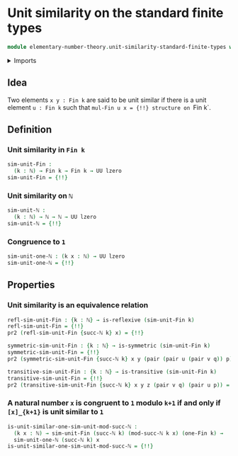 # Unit similarity on the standard finite types

```agda
module elementary-number-theory.unit-similarity-standard-finite-types where
```

<details><summary>Imports</summary>

```agda
open import elementary-number-theory.congruence-natural-numbers
open import elementary-number-theory.modular-arithmetic-standard-finite-types
open import elementary-number-theory.multiplication-natural-numbers
open import elementary-number-theory.natural-numbers
open import elementary-number-theory.unit-elements-standard-finite-types

open import foundation.action-on-identifications-functions
open import foundation.binary-relations
open import foundation.dependent-pair-types
open import foundation.identity-types
open import foundation.universe-levels

open import univalent-combinatorics.standard-finite-types
```

</details>

## Idea

Two elements `x y : Fin k` are said to be unit similar if there is a unit
element `u : Fin k` such that `mul-Fin u x = {!!}
structure on `Fin k`.

## Definition

### Unit similarity in `Fin k`

```agda
sim-unit-Fin :
  (k : ℕ) → Fin k → Fin k → UU lzero
sim-unit-Fin = {!!}
```

### Unit similarity on `ℕ`

```agda
sim-unit-ℕ :
  (k : ℕ) → ℕ → ℕ → UU lzero
sim-unit-ℕ = {!!}
```

### Congruence to `1`

```agda
sim-unit-one-ℕ : (k x : ℕ) → UU lzero
sim-unit-one-ℕ = {!!}
```

## Properties

### Unit similarity is an equivalence relation

```agda
refl-sim-unit-Fin : {k : ℕ} → is-reflexive (sim-unit-Fin k)
refl-sim-unit-Fin = {!!}
pr2 (refl-sim-unit-Fin {succ-ℕ k} x) = {!!}

symmetric-sim-unit-Fin : {k : ℕ} → is-symmetric (sim-unit-Fin k)
symmetric-sim-unit-Fin = {!!}
pr2 (symmetric-sim-unit-Fin {succ-ℕ k} x y (pair (pair u (pair v q)) p)) = {!!}

transitive-sim-unit-Fin : {k : ℕ} → is-transitive (sim-unit-Fin k)
transitive-sim-unit-Fin = {!!}
pr2 (transitive-sim-unit-Fin {succ-ℕ k} x y z (pair v q) (pair u p)) = {!!}
```

### A natural number `x` is congruent to `1` modulo `k+1` if and only if `[x]_{k+1}` is unit similar to `1`

```agda
is-unit-similar-one-sim-unit-mod-succ-ℕ :
  (k x : ℕ) → sim-unit-Fin (succ-ℕ k) (mod-succ-ℕ k x) (one-Fin k) →
  sim-unit-one-ℕ (succ-ℕ k) x
is-unit-similar-one-sim-unit-mod-succ-ℕ = {!!}
```
